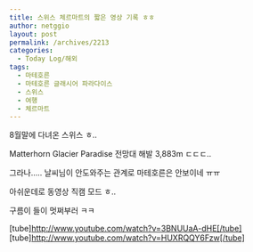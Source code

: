 ```yaml
---
title: 스위스 체르마트의 짧은 영상 기록 ㅎㅎ
author: netggio
layout: post
permalink: /archives/2213
categories:
  - Today Log/해외
tags:
  - 마테호른
  - 마테호른 글래시어 파라다이스
  - 스위스
  - 여행
  - 체르마트
---
```

8월말에 다녀온 스위스 ㅎ.. 

Matterhorn Glacier Paradise 전망대 해발 3,883m ㄷㄷㄷ..

그라나&#8230;.. 날씨님이 안도와주는 관계로 마테호른은 안보이네 ㅠㅠ 

아쉬운데로 동영상 직캠 모드 ㅎ.. 

구름이 들이 멋쩌부러 ㅋㅋ

[tube]http://www.youtube.com/watch?v=3BNUUaA-dHE[/tube]  
[tube]http://www.youtube.com/watch?v=HUXRQQY6Fzw[/tube]